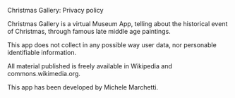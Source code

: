 Christmas Gallery: Privacy policy

Christmas Gallery is a virtual Museum App, telling about the historical event of Christmas, through famous late middle age paintings.

This app does not collect in any possible way user data, nor personable identifiable information.

All material published is freely available in Wikipedia and commons.wikimedia.org.

This app has been developed by Michele Marchetti.
